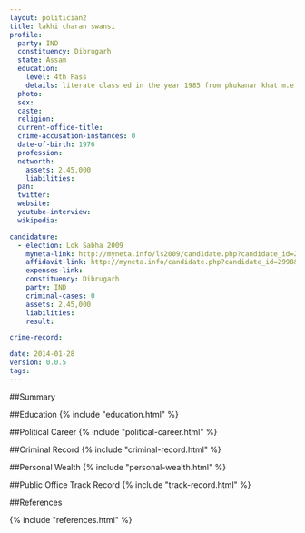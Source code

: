 ```yaml
---
layout: politician2
title: lakhi charan swansi
profile: 
  party: IND
  constituency: Dibrugarh
  state: Assam
  education: 
    level: 4th Pass
    details: literate class ed in the year 1985 from phukanar khat m.e. school rahmoria, dist-dibrugarh, assam
  photo: 
  sex: 
  caste: 
  religion: 
  current-office-title: 
  crime-accusation-instances: 0
  date-of-birth: 1976
  profession: 
  networth: 
    assets: 2,45,000
    liabilities: 
  pan: 
  twitter: 
  website: 
  youtube-interview: 
  wikipedia: 

candidature: 
  - election: Lok Sabha 2009
    myneta-link: http://myneta.info/ls2009/candidate.php?candidate_id=2998
    affidavit-link: http://myneta.info/candidate.php?candidate_id=2998&scan=original
    expenses-link: 
    constituency: Dibrugarh 
    party: IND
    criminal-cases: 0
    assets: 2,45,000
    liabilities: 
    result:  

crime-record: 

date: 2014-01-28
version: 0.0.5
tags: 
---
```

##Summary


##Education
{% include "education.html" %}


##Political Career
{% include "political-career.html" %}


##Criminal Record
{% include "criminal-record.html" %}


##Personal Wealth
{% include "personal-wealth.html" %}


##Public Office Track Record
{% include "track-record.html" %}


##References


{% include "references.html" %}